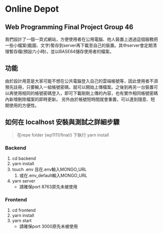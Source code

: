 # Online Depot

## Web Programming Final Project Group 46

我們設計了一個一頁式網站，方便使用者在公用電腦、他人裝置上透過這個服務把一些小檔案(截圖、文字)暫存到server再下載至自己的裝置。其中server會定期清理暫存檔(預設六小時)，並以BASE64儲存使用者的檔案。

## 功能

由於設計用意是大家可能不想在公共電腦登入自己的雲端帳號等，因此使用者不須預先註冊，只要輸入一組帳號密碼，就可以開始上傳檔案。之後到再另一台裝置可以再使用相同的帳號密碼登入，即可下載剛剛上傳的內容，也有實作相同帳號密碼內新增刪除檔案的即時更新。
另外由於帳號短時間就會重置，可以達到隨意、短期使用的方便性。

## 如何在 localhost 安裝與測試之詳細步驟

> 在repe folder (wp1111/final/) 下執行 yarn install

### Backend

1. cd backend
1. yarn install
1. touch .env 且在.env輸入MONGO_URL
    1. 或在.env_default輸入MONGO_URL
1. yarn server
    - 請確保port 8763原先未被使用

### Frontend

1. cd frontend
1. yarn install
1. yarn start
    - 請確保port 3000原先未被使用